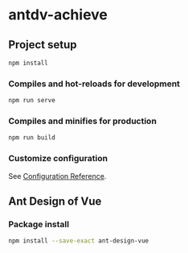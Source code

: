 # antdv-achieve

## Project setup

```bash
npm install
```

### Compiles and hot-reloads for development

```bash
npm run serve
```

### Compiles and minifies for production

```bash
npm run build
```

### Customize configuration

See [Configuration Reference](https://cli.vuejs.org/config/).

## Ant Design of Vue

### Package install

```bash
npm install --save-exact ant-design-vue
```

